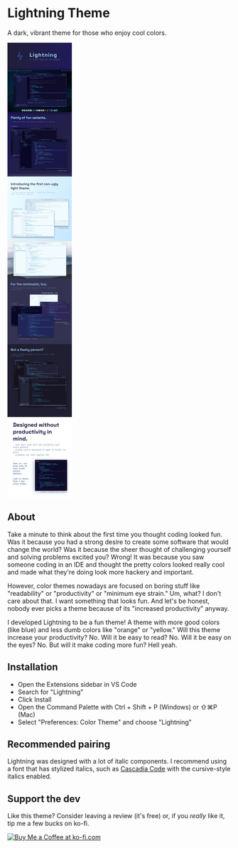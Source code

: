 <!-- README for Lightning -->

# Lightning Theme

A dark, vibrant theme for those who enjoy cool colors.

![Lightning promo](https://raw.githubusercontent.com/Zev18/lightning/main/assets/Lightning_promo.jpeg)

## About

Take a minute to think about the first time you thought coding looked fun. Was it because you had a strong desire to create some software that would change the world? Was it because the sheer thought of challenging yourself and solving problems excited you? Wrong! It was because you saw someone coding in an IDE and thought the pretty colors looked really cool and made what they're doing look more hackery and important.

However, color themes nowadays are focused on boring stuff like "readability" or "productivity" or "minimum eye strain." Um, what? I don't care about that. I want something that looks fun. And let's be honest, nobody ever picks a theme because of its "increased productivity" anyway.

I developed Lightning to be a fun theme! A theme with more good colors (like blue) and less dumb colors like "orange" or "yellow." Will this theme increase your productivity? No. Will it be easy to read? No. Will it be easy on the eyes? No. But will it make coding more fun? Hell yeah.

## Installation

- Open the Extensions sidebar in VS Code
- Search for "Lightning"
- Click Install
- Open the Command Palette with Ctrl + Shift + P (Windows) or ⇧⌘P (Mac)
- Select "Preferences: Color Theme" and choose "Lightning"

## Recommended pairing

Lightning was designed with a lot of italic components. I recommend using a font that has stylized italics, such as [Cascadia Code](https://github.com/microsoft/cascadia-code) with the cursive-style italics enabled.

## Support the dev

Like this theme? Consider leaving a review (it's free) or, if you _really_ like it, tip me a few bucks on ko-fi.

<a href='https://ko-fi.com/supportkofi' target='_blank'><img height='35' style='border:0px;height:46px;' src='https://az743702.vo.msecnd.net/cdn/kofi3.png?v=0' border='0' alt='Buy Me a Coffee at ko-fi.com' />
